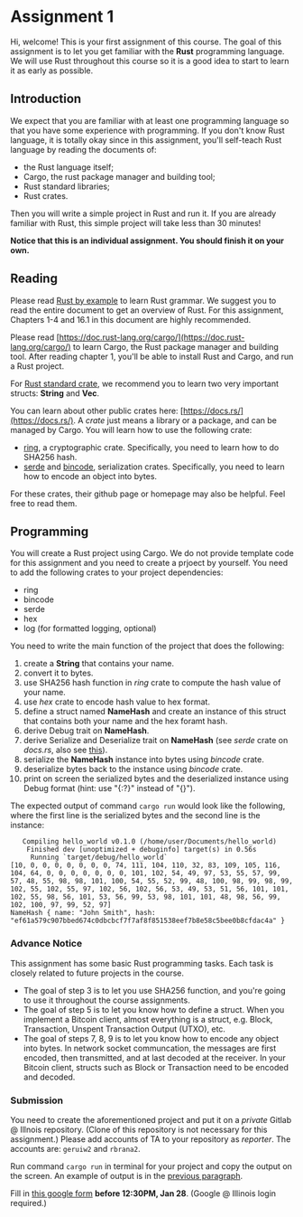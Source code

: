 # Assignment 1

Hi, welcome! This is your first assignment of this course. The goal of this assignment is to let you get familiar with the **Rust** programming language. We will use Rust throughout this course so it is a good idea to start to learn it as early as possible.

## Introduction

We expect that you are familiar with at least one programming language so that you have some experience with programming. If you don't know Rust language, it is totally okay since in this assignment, you'll self-teach Rust language by reading the documents of:

- the Rust language itself;
- Cargo, the rust package manager and building tool;
- Rust standard libraries;
- Rust crates.

Then you will write a simple project in Rust and run it. If you are already familiar with Rust, this simple project will take less than 30 minutes!

**Notice that this is an individual assignment. You should finish it on your own.**

## Reading 
Please read [Rust by example](https://doc.rust-lang.org/rust-by-example/) to learn Rust grammar. We suggest you to read the entire document to get an overview of Rust. For this assignment, Chapters 1-4 and 16.1 in this document are highly recommended.

Please read [https://doc.rust-lang.org/cargo/](https://doc.rust-lang.org/cargo/) to learn Cargo, the Rust package manager and building tool. After reading chapter 1, you'll be able to install Rust and Cargo, and run a Rust project.

For [Rust standard crate](https://doc.rust-lang.org/stable/std/), we recommend you to learn two very important structs: **String** and **Vec**.

You can learn about other public crates here: [https://docs.rs/](https://docs.rs/). A *crate* just means a library or a package, and can be managed by Cargo. You will learn how to use the following crate:
- [ring](https://docs.rs/ring/0.16.9/ring/), a cryptographic crate. Specifically, you need to learn how to do SHA256 hash.
- [serde](https://docs.rs/serde/1.0.104/serde/) and [bincode](https://docs.rs/bincode/1.2.1/bincode/), serialization crates. Specifically, you need to learn how to encode an object into bytes.

For these crates, their github page or homepage may also be helpful. Feel free to read them.

## Programming 
You will create a Rust project using Cargo. We do not provide template code for this assignment and you need to create a prjoect by yourself. You need to add the following crates to your project dependencies:
- ring
- bincode
- serde
- hex
- log (for formatted logging, optional)

You need to write the main function of the project that does the following:

1. create a **String** that contains your name.
2. convert it to bytes.
3. use SHA256 hash function in *ring* crate to compute the hash value of your name.
4. use *hex* crate to encode hash value to hex format.
5. define a struct named **NameHash** and create an instance of this struct that contains both your name and the hex foramt hash.
6. derive Debug trait on **NameHash**.
7. derive Serialize and Deserialize trait on **NameHash** (see *serde* crate on *docs.rs*, also see [this](https://serde.rs/derive.html)).
8. serialize the **NameHash** instance into bytes using *bincode* crate.
9. deserialize bytes back to the instance using *bincode* crate.
10. print on screen the serialized bytes and the deserialized instance using Debug format (hint: use "{:?}" instead of "{}").

The expected output of command `cargo run` would look like the following, where the first line is the serialized bytes and the second line is the instance:<a name="output">
```
   Compiling hello_world v0.1.0 (/home/user/Documents/hello_world)
    Finished dev [unoptimized + debuginfo] target(s) in 0.56s
     Running `target/debug/hello_world`
[10, 0, 0, 0, 0, 0, 0, 0, 74, 111, 104, 110, 32, 83, 109, 105, 116, 104, 64, 0, 0, 0, 0, 0, 0, 0, 101, 102, 54, 49, 97, 53, 55, 57, 99, 57, 48, 55, 98, 98, 101, 100, 54, 55, 52, 99, 48, 100, 98, 99, 98, 99, 102, 55, 102, 55, 97, 102, 56, 102, 56, 53, 49, 53, 51, 56, 101, 101, 102, 55, 98, 56, 101, 53, 56, 99, 53, 98, 101, 101, 48, 98, 56, 99, 102, 100, 97, 99, 52, 97]
NameHash { name: "John Smith", hash: "ef61a579c907bbed674c0dbcbcf7f7af8f851538eef7b8e58c5bee0b8cfdac4a" }
```
</a>

### Advance Notice
This assignment has some basic Rust programming tasks. Each task is closely related to future projects in the course. 

- The goal of step 3 is to let you use SHA256 function, and you're going to use it throughout the course assignments.
- The goal of step 5 is to let you know how to define a struct. When you implement a Bitcoin client, almost everything is a struct, e.g. Block, Transaction, Unspent Transaction Output (UTXO), etc.
- The goal of steps 7, 8, 9 is to let you know how to encode any object into bytes. In network socket communcation, the messages are first encoded, then transmitted, and at last decoded at the receiver. In your  Bitcoin client, structs such as Block or Transaction need to be encoded and decoded.

### Submission
You need to create the aforementioned project and put it on a *private* Gitlab @ Illnois repository. (Clone of this repository is not necessary for this assignment.) Please add accounts of TA to your repository as *reporter*. The accounts are: `geruiw2` and `rbrana2`.

Run command `cargo run` in terminal for your project and copy the output on the screen. An example of output is in the [previous paragraph](#output).

Fill in [this google form](https://forms.gle/9RBZVL8BvLDST1DD6) **before 12:30PM, Jan 28**. (Google @ Illinois login required.) 
